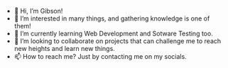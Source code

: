 - 👋 Hi, I’m Gibson!
- 👀 I’m interested in many things, and gathering knowledge is one of them!
- 🌱 I’m currently learning Web Development and Sotware Testing too.
- 💞️ I’m looking to collaborate on projects that can challenge me to reach new heights and learn new things.
- 📫 How to reach me? Just by contacting me on my socials.

<!---
Gibfer/Gibfer is a ✨ special ✨ repository because its `README.md` (this file) appears on your GitHub profile.
You can click the Preview link to take a look at your changes.
--->
